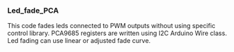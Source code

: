 ### Led_fade_PCA

This code fades leds connected to PWM outputs without using specific control library. PCA9685 registers are written using I2C Arduino Wire class. Led fading can use linear or adjusted fade curve.
